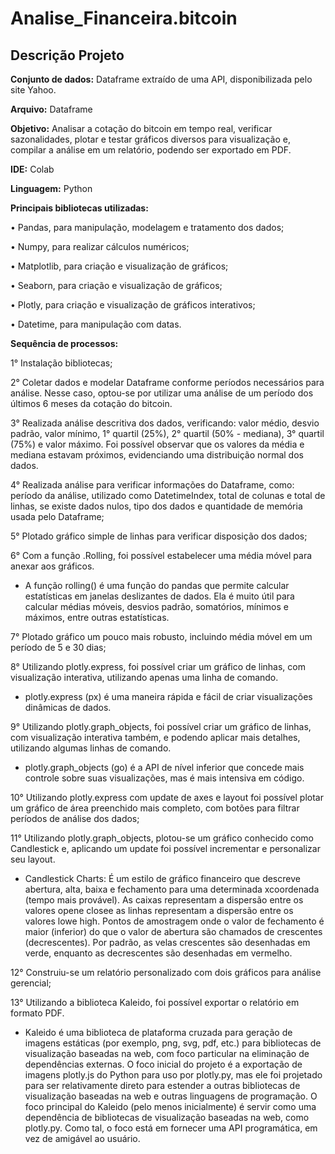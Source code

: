 # Analise_Financeira.bitcoin

## Descrição Projeto


**Conjunto de dados:** Dataframe extraído de uma API, disponibilizada pelo site Yahoo. 

**Arquivo:** Dataframe


**Objetivo:** Analisar a cotação do bitcoin em tempo real, verificar sazonalidades, plotar e testar gráficos diversos para visualização e, compilar a análise em um relatório, podendo ser exportado em PDF.

**IDE:** Colab


**Linguagem:** Python


**Principais bibliotecas utilizadas:**

•	Pandas, para manipulação, modelagem e tratamento dos dados; 

•	Numpy, para realizar cálculos numéricos; 

•	Matplotlib, para criação e visualização de gráficos;

•	Seaborn, para criação e visualização de gráficos;

•	Plotly, para criação e visualização de gráficos interativos;

•	Datetime, para manipulação com datas.


**Sequência de processos:**

1° Instalação bibliotecas;


2° Coletar dados e modelar Dataframe conforme períodos necessários para análise. Nesse caso, optou-se por utilizar uma análise de um período dos últimos 6 meses da cotação do bitcoin.


3° Realizada análise descritiva dos dados, verificando: valor médio, desvio padrão, valor mínimo, 1° quartil (25%), 2° quartil (50% - mediana), 3° quartil (75%) e valor máximo. 
Foi possível observar que os valores da média e mediana estavam próximos, evidenciando uma distribuição normal dos dados.

	
4° Realizada análise para verificar informações do Dataframe, como: período da análise, utilizado como DatetimeIndex, total de colunas e total de linhas, se existe dados nulos, tipo dos dados e quantidade de memória usada pelo Dataframe;


5° Plotado gráfico simple de linhas para verificar disposição dos dados;


6° Com a função .Rolling, foi possível estabelecer uma média móvel para anexar aos gráficos.

- A função rolling() é uma função do pandas que permite calcular estatísticas em janelas deslizantes de dados. Ela é muito útil para calcular médias móveis, desvios padrão, somatórios, mínimos e máximos, entre outras estatísticas.


7° Plotado gráfico um pouco mais robusto, incluindo média móvel em um período de 5 e 30 dias;


8° Utilizando plotly.express, foi possível criar um gráfico de linhas, com visualização interativa, utilizando apenas uma linha de comando.

- plotly.express (px) é uma maneira rápida e fácil de criar visualizações dinâmicas de dados.


9° Utilizando plotly.graph_objects, foi possível criar um gráfico de linhas, com visualização interativa também, e podendo aplicar mais detalhes,  utilizando algumas linhas de comando.

- plotly.graph_objects (go) é a API de nível inferior que concede mais controle sobre suas visualizações, mas é mais intensiva em código.


10° Utilizando plotly.express com update de axes e layout foi possível plotar um gráfico de área preenchido mais completo, com botões para filtrar períodos de análise dos dados;


11° Utilizando plotly.graph_objects, plotou-se um gráfico conhecido como Candlestick e, aplicando um update foi possível incrementar e personalizar seu layout.

- Candlestick Charts: É um estilo de gráfico financeiro que descreve abertura, alta, baixa e fechamento para uma determinada xcoordenada (tempo mais provável). As caixas representam a dispersão entre os valores opene closee as linhas representam a dispersão entre os valores lowe high. Pontos de amostragem onde o valor de fechamento é maior (inferior) do que o valor de abertura são chamados de crescentes (decrescentes). Por padrão, as velas crescentes são desenhadas em verde, enquanto as decrescentes são desenhadas em vermelho.


12° Construiu-se um relatório personalizado com dois gráficos para análise gerencial;


13° Utilizando a biblioteca Kaleido, foi possível exportar o relatório em formato PDF. 

- Kaleido é uma biblioteca de plataforma cruzada para geração de imagens estáticas (por exemplo, png, svg, pdf, etc.) para bibliotecas de visualização baseadas na web, com foco particular na eliminação de dependências externas. O foco inicial do projeto é a exportação de imagens plotly.js do Python para uso por plotly.py, mas ele foi projetado para ser relativamente direto para estender a outras bibliotecas de visualização baseadas na web e outras linguagens de programação. O foco principal do Kaleido (pelo menos inicialmente) é servir como uma dependência de bibliotecas de visualização baseadas na web, como plotly.py. Como tal, o foco está em fornecer uma API programática, em vez de amigável ao usuário.
